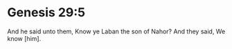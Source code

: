 # Genesis 29:5

And he said unto them, Know ye Laban the son of Nahor? And they said, We know [him].